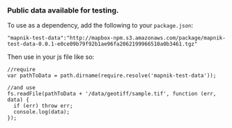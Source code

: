 ### Public data available for testing.

To use as a dependency, add the following to your `package.json`:
```
"mapnik-test-data":"http://mapbox-npm.s3.amazonaws.com/package/mapnik-test-data-0.0.1-e0ce09b79f92b1ae96fa2062199966510a0b3461.tgz"
```

Then use in your js file like so:
```
//require
var pathToData = path.dirname(require.resolve('mapnik-test-data'));

//and use
fs.readFile(pathToData + '/data/geotiff/sample.tif', function (err, data) {
  if (err) throw err;
  console.log(data);
});

```
